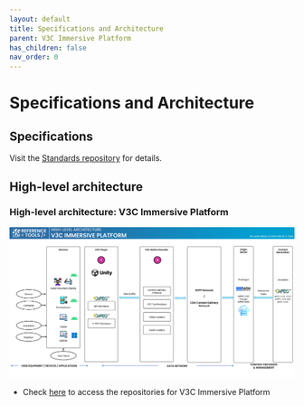 ```yaml
---
layout: default
title: Specifications and Architecture
parent: V3C Immersive Platform
has_children: false
nav_order: 0
---
```


# Specifications and Architecture

## Specifications
Visit the [Standards repository](https://5g-mag.github.io/Standards/pages/volumetric-video.html) for details.

## High-level architecture

### High-level architecture: V3C Immersive Platform

<img src="../../assets/images/projects/v3c_diagram.png">

 * Check [here](./repositories.html) to access the repositories for V3C Immersive Platform
